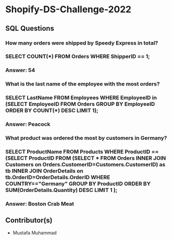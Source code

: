 # Shopify-DS-Challenge-2022

## SQL Questions
### How many orders were shipped by Speedy Express in total?

### SELECT COUNT(*) FROM Orders WHERE ShipperID == 1;

### Answer: 54

### What is the last name of the employee with the most orders?

### SELECT LastName FROM Employees WHERE EmployeeID in (SELECT EmployeeID FROM Orders GROUP BY EmployeeID  ORDER BY COUNT(*) DESC LIMIT 1);

### Answer: Peacock

### What product was ordered the most by customers in Germany?

### SELECT ProductName FROM Products WHERE ProductID == (SELECT ProductID FROM (SELECT * FROM Orders INNER JOIN Customers on Orders.CustomerID=Customers.CustomerID) as tb INNER JOIN OrderDetails on tb.OrderID=OrderDetails.OrderID WHERE COUNTRY=="Germany" GROUP BY ProductID ORDER BY SUM(OrderDetails.Quantity) DESC LIMIT 1 );

### Answer: Boston Crab Meat

## Contributor(s)
- Mustafa Muhammad 
